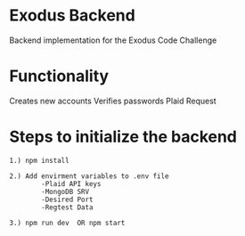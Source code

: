 # Exodus Backend

Backend implementation for the Exodus Code Challenge


# Functionality

Creates new accounts
Verifies passwords
Plaid Request


# Steps to initialize the backend

    1.) npm install
    
    2.) Add envirment variables to .env file 
            -Plaid API keys
            -MongoDB SRV
            -Desired Port
            -Regtest Data

    3.) npm run dev  OR npm start


